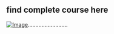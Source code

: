 ## find complete course here   

[![Image](https://github.com/yankils/Simple-DevOps-Project/blob/master/Devops_course.PNG "DevOps Project - CI/CD with Jenkins Ansible Docker Kubernetes.. ")](https://www.udemy.com/course/valaxy-devops/?referralCode=8147A5CF4C8C7D9E253F)..........................
